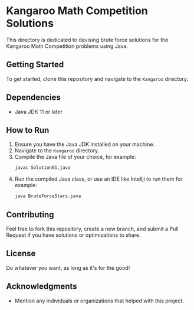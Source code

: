 # Kangaroo Math Competition Solutions

This directory is dedicated to devising brute force solutions for the Kangaroo Math Competition problems using Java.

## Getting Started

To get started, clone this repository and navigate to the `Kangaroo` directory.

## Dependencies

- Java JDK 11 or later

## How to Run

1. Ensure you have the Java JDK installed on your machine.
2. Navigate to the `Kangaroo` directory.
3. Compile the Java file of your choice, for example:
    ```bash
    javac Solution01.java
    ```
4. Run the compiled Java class, or use an IDE like Intellji to run them for example:
    ```bash
    java BruteForceStars.java
    ```

## Contributing

Feel free to fork this repository, create a new branch, and submit a Pull Request if you have solutions or optimizations to share.

## License

Do whatever you want, as long as it's for the good!

## Acknowledgments

- Mention any individuals or organizations that helped with this project.
